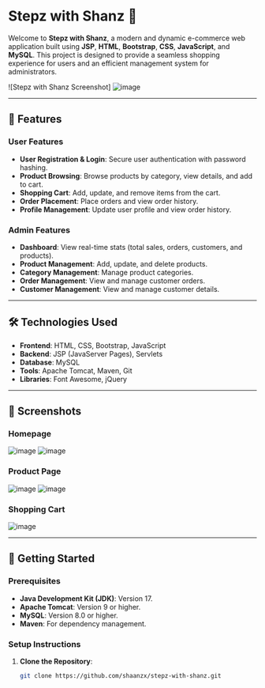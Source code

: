 # Stepz with Shanz 🚀

Welcome to **Stepz with Shanz**, a modern and dynamic e-commerce web application built using **JSP**, **HTML**, **Bootstrap**, **CSS**, **JavaScript**, and **MySQL**. This project is designed to provide a seamless shopping experience for users and an efficient management system for administrators.

![Stepz with Shanz Screenshot]
![image](https://github.com/user-attachments/assets/deae12de-1be6-4e03-9c86-17c670813bb1)

---

## 🌟 Features

### User Features
- **User Registration & Login**: Secure user authentication with password hashing.
- **Product Browsing**: Browse products by category, view details, and add to cart.
- **Shopping Cart**: Add, update, and remove items from the cart.
- **Order Placement**: Place orders and view order history.
- **Profile Management**: Update user profile and view order history.

### Admin Features
- **Dashboard**: View real-time stats (total sales, orders, customers, and products).
- **Product Management**: Add, update, and delete products.
- **Category Management**: Manage product categories.
- **Order Management**: View and manage customer orders.
- **Customer Management**: View and manage customer details.

---

## 🛠️ Technologies Used

- **Frontend**: HTML, CSS, Bootstrap, JavaScript
- **Backend**: JSP (JavaServer Pages), Servlets
- **Database**: MySQL
- **Tools**: Apache Tomcat, Maven, Git
- **Libraries**: Font Awesome, jQuery

---

## 📸 Screenshots

### Homepage
![image](https://github.com/user-attachments/assets/c7d9a01a-02c7-45ff-95b3-958b2118f534)
![image](https://github.com/user-attachments/assets/c8366fba-a9e2-4050-b333-9b590de14e88)

### Product Page
![image](https://github.com/user-attachments/assets/434b88f0-21c9-4742-b8f8-e85d0e7f164e)
![image](https://github.com/user-attachments/assets/9b5a6b23-f148-4111-a277-9dcf61830d2e)


### Shopping Cart
![image](https://github.com/user-attachments/assets/a8eea880-b8aa-4943-820a-81ea4ae13d7c)


---

## 🚀 Getting Started

### Prerequisites
- **Java Development Kit (JDK)**: Version 17.
- **Apache Tomcat**: Version 9 or higher.
- **MySQL**: Version 8.0 or higher.
- **Maven**: For dependency management.

### Setup Instructions

1. **Clone the Repository**:
   ```bash
   git clone https://github.com/shaanzx/stepz-with-shanz.git
